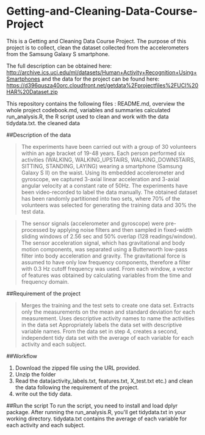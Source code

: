 # Getting-and-Cleaning-Data-Course-Project
This is a Getting and Cleaning Data Course Project. The purpose of this project is to collect, clean the dataset collected from the accelerometers from the Samsung Galaxy S smartphone. 

The full description can be obtained here: http://archive.ics.uci.edu/ml/datasets/Human+Activity+Recognition+Using+Smartphones
and the data for the project can be found here:  https://d396qusza40orc.cloudfront.net/getdata%2Fprojectfiles%2FUCI%20HAR%20Dataset.zip

This repository contains the following files :
README.md, overview the whole project
codebook.md, variables and summaries calculated
run_analysis.R, the R script used to clean and work with the data
tidydata.txt. the cleaned data

##Description of the data 
>The experiments have been carried out with a group of 30 volunteers within an age bracket of 19-48 years. Each person performed six activities (WALKING, WALKING_UPSTAIRS, WALKING_DOWNSTAIRS, SITTING, STANDING, LAYING) wearing a smartphone (Samsung Galaxy S II) on the waist. Using its embedded accelerometer and gyroscope, we captured 3-axial linear acceleration and 3-axial angular velocity at a constant rate of 50Hz. The experiments have been video-recorded to label the data manually. The obtained dataset has been randomly partitioned into two sets, where 70% of the volunteers was selected for generating the training data and 30% the test data. 

>The sensor signals (accelerometer and gyroscope) were pre-processed by applying noise filters and then sampled in fixed-width sliding windows of 2.56 sec and 50% overlap (128 readings/window). The sensor acceleration signal, which has gravitational and body motion components, was separated using a Butterworth low-pass filter into body acceleration and gravity. The gravitational force is assumed to have only low frequency components, therefore a filter with 0.3 Hz cutoff frequency was used. From each window, a vector of features was obtained by calculating variables from the time and frequency domain.

##Requirement of the project
>Merges the training and the test sets to create one data set.
>Extracts only the measurements on the mean and standard deviation for each measurement.
>Uses descriptive activity names to name the activities in the data set
>Appropriately labels the data set with descriptive variable names.
>From the data set in step 4, creates a second, independent tidy data set with the average of each variable for each activity and each subject.

##Workflow
1. Download the zipped file using the URL provided.
2. Unzip the folder
3. Read the data(activity_labels.txt, features.txt, X_test.txt etc.) and clean the data following the requirement of the project.
4. write out the tidy data. 

##Run the script
To run the script, you need to install and load dplyr package. After running the run_analysis.R, you'll get tidydata.txt in your working directory. tidydata.txt contains the average of each variable for each activity and each subject.


